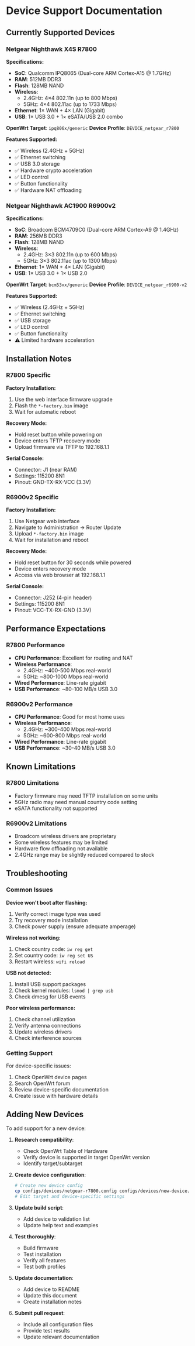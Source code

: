 # Device Support Documentation

## Currently Supported Devices

### Netgear Nighthawk X4S R7800

**Specifications:**
- **SoC**: Qualcomm IPQ8065 (Dual-core ARM Cortex-A15 @ 1.7GHz)
- **RAM**: 512MB DDR3
- **Flash**: 128MB NAND
- **Wireless**: 
  - 2.4GHz: 4×4 802.11n (up to 800 Mbps)
  - 5GHz: 4×4 802.11ac (up to 1733 Mbps)
- **Ethernet**: 1× WAN + 4× LAN (Gigabit)
- **USB**: 1× USB 3.0 + 1× eSATA/USB 2.0 combo

**OpenWrt Target**: `ipq806x/generic`
**Device Profile**: `DEVICE_netgear_r7800`

**Features Supported:**
- ✅ Wireless (2.4GHz + 5GHz)
- ✅ Ethernet switching
- ✅ USB 3.0 storage
- ✅ Hardware crypto acceleration
- ✅ LED control
- ✅ Button functionality
- ✅ Hardware NAT offloading

### Netgear Nighthawk AC1900 R6900v2

**Specifications:**
- **SoC**: Broadcom BCM4709C0 (Dual-core ARM Cortex-A9 @ 1.4GHz)
- **RAM**: 256MB DDR3
- **Flash**: 128MB NAND
- **Wireless**:
  - 2.4GHz: 3×3 802.11n (up to 600 Mbps)
  - 5GHz: 3×3 802.11ac (up to 1300 Mbps)
- **Ethernet**: 1× WAN + 4× LAN (Gigabit)
- **USB**: 1× USB 3.0 + 1× USB 2.0

**OpenWrt Target**: `bcm53xx/generic`
**Device Profile**: `DEVICE_netgear_r6900-v2`

**Features Supported:**
- ✅ Wireless (2.4GHz + 5GHz)
- ✅ Ethernet switching
- ✅ USB storage
- ✅ LED control
- ✅ Button functionality
- ⚠️ Limited hardware acceleration

## Installation Notes

### R7800 Specific

**Factory Installation:**
1. Use the web interface firmware upgrade
2. Flash the `*-factory.bin` image
3. Wait for automatic reboot

**Recovery Mode:**
- Hold reset button while powering on
- Device enters TFTP recovery mode
- Upload firmware via TFTP to 192.168.1.1

**Serial Console:**
- Connector: J1 (near RAM)
- Settings: 115200 8N1
- Pinout: GND-TX-RX-VCC (3.3V)

### R6900v2 Specific

**Factory Installation:**
1. Use Netgear web interface
2. Navigate to Administration → Router Update
3. Upload `*-factory.bin` image
4. Wait for installation and reboot

**Recovery Mode:**
- Hold reset button for 30 seconds while powered
- Device enters recovery mode
- Access via web browser at 192.168.1.1

**Serial Console:**
- Connector: J252 (4-pin header)
- Settings: 115200 8N1
- Pinout: VCC-TX-RX-GND (3.3V)

## Performance Expectations

### R7800 Performance
- **CPU Performance**: Excellent for routing and NAT
- **Wireless Performance**: 
  - 2.4GHz: ~400-500 Mbps real-world
  - 5GHz: ~800-1000 Mbps real-world
- **Wired Performance**: Line-rate gigabit
- **USB Performance**: ~80-100 MB/s USB 3.0

### R6900v2 Performance
- **CPU Performance**: Good for most home uses
- **Wireless Performance**:
  - 2.4GHz: ~300-400 Mbps real-world
  - 5GHz: ~600-800 Mbps real-world
- **Wired Performance**: Line-rate gigabit
- **USB Performance**: ~30-40 MB/s USB 3.0

## Known Limitations

### R7800 Limitations
- Factory firmware may need TFTP installation on some units
- 5GHz radio may need manual country code setting
- eSATA functionality not supported

### R6900v2 Limitations
- Broadcom wireless drivers are proprietary
- Some wireless features may be limited
- Hardware flow offloading not available
- 2.4GHz range may be slightly reduced compared to stock

## Troubleshooting

### Common Issues

**Device won't boot after flashing:**
1. Verify correct image type was used
2. Try recovery mode installation
3. Check power supply (ensure adequate amperage)

**Wireless not working:**
1. Check country code: `iw reg get`
2. Set country code: `iw reg set US`
3. Restart wireless: `wifi reload`

**USB not detected:**
1. Install USB support packages
2. Check kernel modules: `lsmod | grep usb`
3. Check dmesg for USB events

**Poor wireless performance:**
1. Check channel utilization
2. Verify antenna connections
3. Update wireless drivers
4. Check interference sources

### Getting Support

For device-specific issues:
1. Check OpenWrt device pages
2. Search OpenWrt forum
3. Review device-specific documentation
4. Create issue with hardware details

## Adding New Devices

To add support for a new device:

1. **Research compatibility**:
   - Check OpenWrt Table of Hardware
   - Verify device is supported in target OpenWrt version
   - Identify target/subtarget

2. **Create device configuration**:
   ```bash
   # Create new device config
   cp configs/devices/netgear-r7800.config configs/devices/new-device.config
   # Edit target and device-specific settings
   ```

3. **Update build script**:
   - Add device to validation list
   - Update help text and examples

4. **Test thoroughly**:
   - Build firmware
   - Test installation
   - Verify all features
   - Test both profiles

5. **Update documentation**:
   - Add device to README
   - Update this document
   - Create installation notes

6. **Submit pull request**:
   - Include all configuration files
   - Provide test results
   - Update relevant documentation